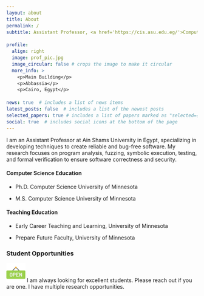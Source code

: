```yaml
---
layout: about
title: About
permalink: /
subtitle: Assistant Professor, <a href='https://cis.asu.edu.eg/'>Computer & Information Sciences, ASU</a>. Cairo. Egypt

profile:
  align: right
  image: prof_pic.jpg
  image_circular: false # crops the image to make it circular
  more_info: >
    <p>Main Building</p>
    <p>Abbassia</p>
    <p>Cairo, Egypt</p>

news: true  # includes a list of news items
latest_posts: false  # includes a list of the newest posts
selected_papers: true # includes a list of papers marked as "selected={true}"
social: true  # includes social icons at the bottom of the page
---
```


I am an Assistant Professor at Ain Shams University in Egypt, specializing in developing techniques to create reliable and bug-free software. My research focuses on program analysis, fuzzing, symbolic execution, testing, and formal verification to ensure software correctness and security.

#### Computer Science Education
* Ph.D. Computer Science University of Minnesota

* M.S. Computer Science University of Minnesota

[//]: # (* Ph.D. Computer Science Ain Shams University)

[//]: # ()
[//]: # (* M.S. Computer Science Ain Shams University)

#### Teaching Education

* Early Career Teaching and Learning, University of Minnesota

* Prepare Future Faculty, University of Minnesota

### Student Opportunities
<img src="../assets/img/open_img.png" alt="img" width="50"/>
I am always looking for excellent students. Please reach out if you are one. I have multiple research opportunities.
